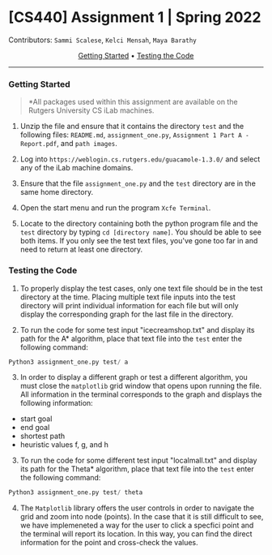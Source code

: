 # [CS440] Assignment 1 | Spring 2022
Contributors: `Sammi Scalese`, `Kelci Mensah`, `Maya Barathy`

<div align="center">

[Getting Started](#Getting-Started) • [Testing the Code](#Testing-the-Code) </div>

<hr>

### Getting Started
> *All packages used within this assignment are available on the Rutgers University CS iLab machines.

1. Unzip the file and ensure that it contains the directory `test` and the following files: `README.md`, `assignment_one.py`,  `Assignment 1 Part A - Report.pdf`, and `path images`.

2. Log into `https://weblogin.cs.rutgers.edu/guacamole-1.3.0/` and select any of the iLab machine domains. 

3. Ensure that the file `assignment_one.py` and the `test` directory are in the same home directory.

4. Open the start menu and run the program `Xcfe Terminal`.

5. Locate to the directory containing both the python program file and the `test` directory by typing `cd [directory name]`. You should be able to see both items. If you only see the test text files, you've gone too far in and need to return at least one directory.

### Testing the Code
1. To properly display the test cases, only one text file should be in the test directory at the time. Placing multiple text file inputs into the test directory will print individual information for each file but will only display the corresponding graph for the last file in the directory.

2. To run the code for some test input "icecreamshop.txt" and display its path for the A* algorithm, place that text file into the `test` enter the following command:
```Python
Python3 assignment_one.py test/ a
```

3. In order to display a different graph or test a different algorithm, you must close the `matplotlib` grid window that opens upon running the file. All information in the terminal corresponds to the graph and displays the following information:
- start goal
- end goal
- shortest path
- heuristic values f, g, and h

3. To run the code for some different test input "localmall.txt" and display its path for the Theta* algorithm, place that text file into the `test` enter the following command:
```Python
Python3 assignment_one.py test/ theta
```

4. The `Matplotlib` library offers the user controls in order to navigate the grid and zoom into node (points). In the case that it is still difficult to see, we have implemeneted a way for the user to click a specfici point and the terminal will report its location. In this way, you can find the direct information for the point and cross-check the values.